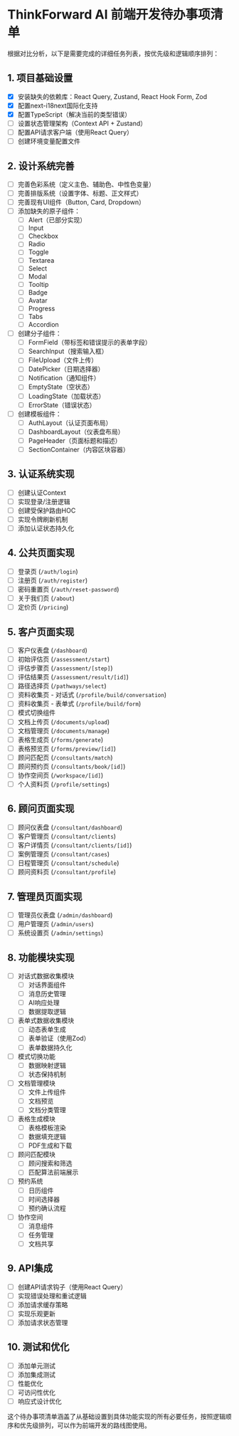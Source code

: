 # ThinkForward AI 前端开发待办事项清单

根据对比分析，以下是需要完成的详细任务列表，按优先级和逻辑顺序排列：

## 1. 项目基础设置

- [x] 安装缺失的依赖库：React Query, Zustand, React Hook Form, Zod
- [x] 配置next-i18next国际化支持
- [x] 配置TypeScript（解决当前的类型错误）
- [ ] 设置状态管理架构（Context API + Zustand）
- [ ] 配置API请求客户端（使用React Query）
- [ ] 创建环境变量配置文件

## 2. 设计系统完善

- [ ] 完善色彩系统（定义主色、辅助色、中性色变量）
- [ ] 完善排版系统（设置字体、标题、正文样式）
- [ ] 完善现有UI组件（Button, Card, Dropdown）
- [ ] 添加缺失的原子组件：
  - [ ] Alert（已部分实现）
  - [ ] Input
  - [ ] Checkbox
  - [ ] Radio
  - [ ] Toggle
  - [ ] Textarea
  - [ ] Select
  - [ ] Modal
  - [ ] Tooltip
  - [ ] Badge
  - [ ] Avatar
  - [ ] Progress
  - [ ] Tabs
  - [ ] Accordion
- [ ] 创建分子组件：
  - [ ] FormField（带标签和错误提示的表单字段）
  - [ ] SearchInput（搜索输入框）
  - [ ] FileUpload（文件上传）
  - [ ] DatePicker（日期选择器）
  - [ ] Notification（通知组件）
  - [ ] EmptyState（空状态）
  - [ ] LoadingState（加载状态）
  - [ ] ErrorState（错误状态）
- [ ] 创建模板组件：
  - [ ] AuthLayout（认证页面布局）
  - [ ] DashboardLayout（仪表盘布局）
  - [ ] PageHeader（页面标题和描述）
  - [ ] SectionContainer（内容区块容器）

## 3. 认证系统实现

- [ ] 创建认证Context
- [ ] 实现登录/注册逻辑
- [ ] 创建受保护路由HOC
- [ ] 实现令牌刷新机制
- [ ] 添加认证状态持久化

## 4. 公共页面实现

- [ ] 登录页 (`/auth/login`)
- [ ] 注册页 (`/auth/register`)
- [ ] 密码重置页 (`/auth/reset-password`)
- [ ] 关于我们页 (`/about`)
- [ ] 定价页 (`/pricing`)

## 5. 客户页面实现

- [ ] 客户仪表盘 (`/dashboard`)
- [ ] 初始评估页 (`/assessment/start`)
- [ ] 评估步骤页 (`/assessment/[step]`)
- [ ] 评估结果页 (`/assessment/result/[id]`)
- [ ] 路径选择页 (`/pathways/select`)
- [ ] 资料收集页 - 对话式 (`/profile/build/conversation`)
- [ ] 资料收集页 - 表单式 (`/profile/build/form`)
- [ ] 模式切换组件
- [ ] 文档上传页 (`/documents/upload`)
- [ ] 文档管理页 (`/documents/manage`)
- [ ] 表格生成页 (`/forms/generate`)
- [ ] 表格预览页 (`/forms/preview/[id]`)
- [ ] 顾问匹配页 (`/consultants/match`)
- [ ] 顾问预约页 (`/consultants/book/[id]`)
- [ ] 协作空间页 (`/workspace/[id]`)
- [ ] 个人资料页 (`/profile/settings`)

## 6. 顾问页面实现

- [ ] 顾问仪表盘 (`/consultant/dashboard`)
- [ ] 客户管理页 (`/consultant/clients`)
- [ ] 客户详情页 (`/consultant/clients/[id]`)
- [ ] 案例管理页 (`/consultant/cases`)
- [ ] 日程管理页 (`/consultant/schedule`)
- [ ] 顾问资料页 (`/consultant/profile`)

## 7. 管理员页面实现

- [ ] 管理员仪表盘 (`/admin/dashboard`)
- [ ] 用户管理页 (`/admin/users`)
- [ ] 系统设置页 (`/admin/settings`)

## 8. 功能模块实现

- [ ] 对话式数据收集模块
  - [ ] 对话界面组件
  - [ ] 消息历史管理
  - [ ] AI响应处理
  - [ ] 数据提取逻辑
- [ ] 表单式数据收集模块
  - [ ] 动态表单生成
  - [ ] 表单验证（使用Zod）
  - [ ] 表单数据持久化
- [ ] 模式切换功能
  - [ ] 数据映射逻辑
  - [ ] 状态保持机制
- [ ] 文档管理模块
  - [ ] 文件上传组件
  - [ ] 文档预览
  - [ ] 文档分类管理
- [ ] 表格生成模块
  - [ ] 表格模板渲染
  - [ ] 数据填充逻辑
  - [ ] PDF生成和下载
- [ ] 顾问匹配模块
  - [ ] 顾问搜索和筛选
  - [ ] 匹配算法前端展示
- [ ] 预约系统
  - [ ] 日历组件
  - [ ] 时间选择器
  - [ ] 预约确认流程
- [ ] 协作空间
  - [ ] 消息组件
  - [ ] 任务管理
  - [ ] 文档共享

## 9. API集成

- [ ] 创建API请求钩子（使用React Query）
- [ ] 实现错误处理和重试逻辑
- [ ] 添加请求缓存策略
- [ ] 实现乐观更新
- [ ] 添加请求状态管理

## 10. 测试和优化

- [ ] 添加单元测试
- [ ] 添加集成测试
- [ ] 性能优化
- [ ] 可访问性优化
- [ ] 响应式设计优化

这个待办事项清单涵盖了从基础设置到具体功能实现的所有必要任务，按照逻辑顺序和优先级排列，可以作为前端开发的路线图使用。
